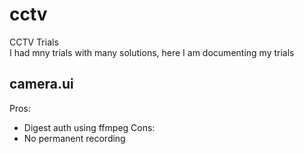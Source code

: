 # cctv
CCTV Trials  
I had mny trials with many solutions, here I am documenting my trials
## camera.ui
Pros:
- Digest auth using ffmpeg
Cons:
- No permanent recording